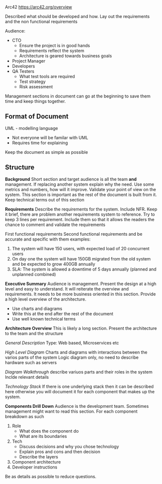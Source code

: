 Arc42 https://arc42.org/overview

Described what should be developed and how.
Lay out the requirements and the non functional requirements

Audience:
- CTO
	- Ensure the project is in good hands
	- Requirements reflect the system
	- Architecture is geared towards business goals
- Project Manager
- Developers
- QA Testers
	- What test tools are required
	- Test strategy
	- Risk assessment

Management sections in document can go at the beginning to save them time and keep things together.

## Format of Document

UML - modelling language
- Not everyone will be familar with UML
- Requires time for explaining

Keep the document as simple as possible

## Structure

**Background**
Short section and target audience is all the team **and** management.
If replacing another system explain why the need.
Use some metrics and numbers, how will it improve.
Validate your point of view on the system.
This section is important as the rest of the document is built from it.
Keep technical terms out of this section

**Requirements**
Describe the requirements for the system. Include NFR.
Keep it brief, there are problem another requirements system to reference.
Try to keep 3 lines per requirement.
Include them so that it allows the readers the chance to comment and validate the requirements

First functional requirements
Second functional requirements and be accurate and specific with them
examples:
1. The system will have 150 users, with expected load of 20 concurrent users
2. On day one the system will have 150GB migrated from the old system and be expected to grow 400GB annually
3. SLA: The system is allowed a downtime of 5 days annually (planned and unplanned combined)


**Executive Summary**
Audience is management. Present the design at a high level and easy to understand.
It will reiterate the overview and requirements.
It needs to be more business oriented in this section.
Provide a high level overview of the architecture.

- Use charts and diagrams
- Write this at the end after the rest of the document
- Use well known technical terms

**Architecture Overview**
This is likely a long section.
Present the architecture to the team and the structure

*General Description*
Type: Web based, Microservices etc

*High Level Diagram*
Charts and diagrams with interactions between the varios parts of the system
Logic diagram only, no need to describe hardware such as servers

*Diagram Walkthrough*
describe variuos parts and their roles in the system
Inclde relevant details

*Technology Stack*
If there is one underlying stack then it can be described here otherwise you will document it for each component that makes up the system.

**Components Drill Down**
Audience is the development team. Sometimes management might want to read this section.
For each component breakdown as such
1. Role
	- What does the component do
	- What are its boundaries
2. Tech
	- Discuss decisions and why you chose technology
	- Explain pros and cons and then decision
	- Describe the layers
3. Component architecture
4. Developer instructions

Be as details as possible to reduce questions.
